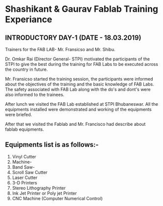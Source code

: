 # Shashikant & Gaurav Fablab Training Experiance
## INTRODUCTORY DAY-1 (DATE - 18.03.2019)

Trainers for the FAB LAB- Mr. Fransicso and Mr. Shibu.

Dr. Omkar Rai (Director General- STPI) motivated the participants of the STPI to give the best during the training for FAB Labs to be executed across the country in future.

Mr. Fransicso started the training session, the participants were informed about the objectives of the training and the basic knowledge of FAB Labs. The safety associated with FAB Lab along with the do's and dont's were also informed to the trainees.

After lunch we visited the FAB Lab established at STPI Bhubaneswar. All the equipments installed were demonstrated and working of the equipments were briefed.

After that we visited the Fablab and Mr. Francisco had describe about fablab equipments.

## Equipments list is as follows:-
1. Vinyl Cutter
2.  Machine- 
3. Band Saw- 
4. Scroll Saw Cutter
5. Laser Cutter
6. 3-D Printers
7. Stereo Lithography Printer
8. Ink Jet Printer or Poly jet Printer
9. CNC Machine (Computer Numerical Control)

